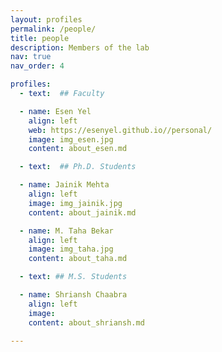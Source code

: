 ```yaml
---
layout: profiles
permalink: /people/
title: people
description: Members of the lab
nav: true
nav_order: 4

profiles:
  - text:  ## Faculty

  - name: Esen Yel
    align: left
    web: https://esenyel.github.io//personal/
    image: img_esen.jpg
    content: about_esen.md

  - text:  ## Ph.D. Students

  - name: Jainik Mehta
    align: left
    image: img_jainik.jpg
    content: about_jainik.md

  - name: M. Taha Bekar
    align: left
    image: img_taha.jpg
    content: about_taha.md

  - text: ## M.S. Students

  - name: Shriansh Chaabra
    align: left
    image: 
    content: about_shriansh.md

---
```

